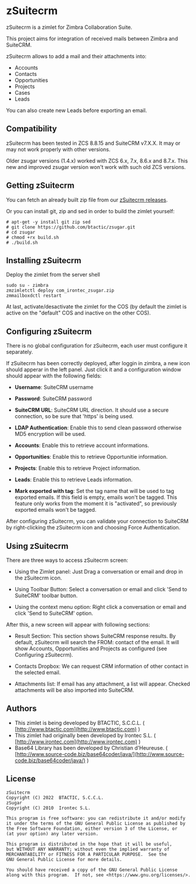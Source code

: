 # zSuitecrm

zSuitecrm is a zimlet for Zimbra Collaboration Suite.

This project aims for integration of received mails between Zimbra and SuiteCRM.

zSuitecrm allows to add a mail and their attachments into:
 - Accounts
 - Contacts
 - Opportunities
 - Projects
 - Cases
 - Leads

You can also create new Leads before exporting an email.

## Compatibility
zSuitecrm has been tested in ZCS 8.8.15  and SuiteCRM v7.X.X. It may or may not work properly with other versions.

Older zsugar versions (1.4.x) worked with ZCS 6.x, 7.x, 8.6.x and 8.7.x.
This new and improved zsugar version won't work with such old ZCS versions.

## Getting zSuitecrm

You can fetch an already built zip file from our [zSuitecrm releases](https://github.com/btactic/zsugar/releases).

Or you can install git, zip and sed in order to build the zimlet yourself:

```
# apt-get -y install git zip sed
# git clone https://github.com/btactic/zsugar.git
# cd zsugar
# chmod +rx build.sh
# ./build.sh
```


## Installing zSuitecrm

Deploy the zimlet from the server shell

```
sudo su - zimbra
zmzimletctl deploy com_irontec_zsugar.zip
zmmailboxdctl restart
```

At last, activate/desactivate the zimlet for the COS (by default the zimlet is active on the "default" COS and inactive on the other COS).

## Configuring zSuitecrm
 There is no global configuration for zSuitecrm, each user must
 configure it separately.

 If zSuitecrm has been correctly deployed, after loggin in zimbra,
 a new icon should apperar in the left panel. Just click it and
 a configuration window should appear with the following fields:

- **Username**: SuiteCRM username
- **Password**: SuiteCRM password
- **SuiteCRM URL**: SuiteCRM URL direction. It should use a secure
	       connection, so be sure that 'https' is being used.
- **LDAP Authentication**: Enable this to send clean password otherwise
	       MD5 encryption will be used.
- **Accounts**: Enable this to retrieve account informations.
- **Opportunities**: Enable this to retrieve Opportunitie information.
- **Projects**: Enable this to retrieve Project information.
- **Leads**: Enable this to retrieve Leads information.

- **Mark exported with tag**: Set the tag name that will be used
	to tag exported emails. If this field is empty, emails
	won't be tagged. This feature only works from the moment
	it is "activated", so previously exported emails won't
	be tagged.

 After configuring zSuitecrm, you can validate your connection to
 SuiteCRM by right-clicking the zSuitecrm icon and choosing Force
 Authentication.

## Using zSuitecrm
 There are three ways to access zSuitecrm screen:

 - Using the Zimlet panel:
   Just Drag a conversation or email and drop in the zSuitecrm icon.

 - Using Toolbar Button:
   Select a conversation or email and click 'Send to SuiteCRM'
   toolbar button.

 - Using the context menu option:
   Right click a conversation or email and click 'Send to SuiteCRM'
   option.

 After this, a new screen will appear with following sections:

 - Result Section:
    This section shows SuiteCRM response results. By default,
    zSuitecrm will search the FROM: contact of the email. It will show
    Accounts, Opportunities and Projects as configured (see Configuring zSuitecrm).

 - Contacts Dropbox:
    We can request CRM information of other contact in the selected
    email.

 - Attachments list:
    If email has any attachment, a list will appear. Checked attachments
    will be also imported into SuiteCRM.

## Authors

- This zimlet is being developed by BTACTIC, S.C.C.L. ( [http://www.btactic.com](http://www.btactic.com) )
- This zimlet had originally been developed by Irontec S.L. ( [http://www.irontec.com](http://www.irontec.com) )
- Base64 Library has been developed by Christian d'Heureuse. ( [http://www.source-code.biz/base64coder/java/](http://www.source-code.biz/base64coder/java/) )

## License

    zSuitecrm
    Copyright (C) 2022  BTACTIC, S.C.C.L.
    zSugar
    Copyright (C) 2010  Irontec S.L.

    This program is free software: you can redistribute it and/or modify
    it under the terms of the GNU General Public License as published by
    the Free Software Foundation, either version 3 of the License, or
    (at your option) any later version.

    This program is distributed in the hope that it will be useful,
    but WITHOUT ANY WARRANTY; without even the implied warranty of
    MERCHANTABILITY or FITNESS FOR A PARTICULAR PURPOSE.  See the
    GNU General Public License for more details.

    You should have received a copy of the GNU General Public License
    along with this program.  If not, see <https://www.gnu.org/licenses/>.


